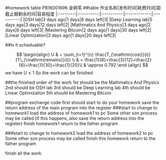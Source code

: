 #homework table
PB16001696 金朔苇
##table
作业名称|发布时间|耗费时间|距截止期剩余时间|容易程度
|:--------:|:----------:|:----------:|:------------:|:----------:|
|OSH lab|3 days ago|1 days|8 days left|3|
|Deep Learning lab|5 days ago|3 days|12 days left|2|
|Mathmatics And Physics|3 days ago|2 days|6 days left|3|
|Mastering Bitcoin|2 days ago|1 days|30 days left|2|
|Linear Optimization|3 days ago|1 days|20 days left|3|

##Is it scheduable?

$$
\begin{align}
U & = \sum_{i=1}^{n} \frac{T_{\mathrm{cost}}(i)}{T\_{\mathrm{remains}}(i)} \\
& = \frac{1}{8}+\frac{3}{12}+\frac{2}{6}+\frac{1}{30}+\frac{1}{20}\\
& \approx 0.792
\end {align}
$$
we have $U \leq 1$ So the work can be finished

##the finished order of the work
1st should be the Mathmatics And Physics
2nd should be OSH lab
3rd should be Deep Learning lab
4th should be Linear Optimization
5th should be Mastering Bitcoin

##program exchange code
first should start to do your homework
save the return address of the main program into the register
###start to change to homework1
load the address of homework1 to pc
Some other son process may be called (if this happens, also save the return address into the register)
finish homework1
return to the father program


###start to change to homework2
load the address of homework2 to pc
Some other son process may be called
finish this homework
return to the father program

finish all the work



